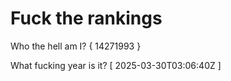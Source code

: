 # Fuck the rankings

Who the hell am I?
{ 14271993 }

What fucking year is it?
[ 2025-03-30T03:06:40Z ]
